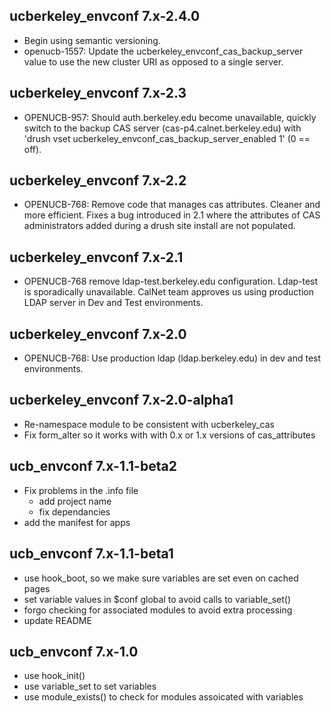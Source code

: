 ucberkeley_envconf 7.x-2.4.0
--------------------------
* Begin using semantic versioning.
* openucb-1557: Update the ucberkeley_envconf_cas_backup_server value to use
the new cluster URI as opposed to a single server.

ucberkeley_envconf 7.x-2.3
--------------------------
* OPENUCB-957: Should auth.berkeley.edu become unavailable, quickly switch to 
the backup CAS server (cas-p4.calnet.berkeley.edu) with 
'drush vset ucberkeley_envconf_cas_backup_server_enabled 1' (0 == off).

ucberkeley_envconf 7.x-2.2
--------------------------
* OPENUCB-768: Remove code that manages cas attributes. Cleaner and more 
efficient. Fixes a bug introduced in 2.1 where the attributes of CAS 
administrators added during a drush site install are not populated.

ucberkeley_envconf 7.x-2.1
--------------------------
* OPENUCB-768 remove ldap-test.berkeley.edu configuration.  Ldap-test is 
  sporadically unavailable.  CalNet team approves us using production LDAP 
  server in Dev and Test environments.

ucberkeley_envconf 7.x-2.0
--------------------------
* OPENUCB-768: Use production ldap (ldap.berkeley.edu) in dev and test
  environments.

ucberkeley_envconf 7.x-2.0-alpha1
---------------------------------
* Re-namespace module to be consistent with ucberkeley_cas
* Fix form_alter so it works with with 0.x or 1.x versions of cas_attributes

ucb_envconf 7.x-1.1-beta2
-------------------------
* Fix problems in the .info file
    * add project name
    * fix dependancies
* add the manifest for apps

ucb_envconf 7.x-1.1-beta1
-------------------------
* use hook_boot, so we make sure variables are set even on cached pages
* set variable values in $conf global to avoid calls to variable_set()
* forgo checking for associated modules to avoid extra processing
* update README

ucb_envconf 7.x-1.0
-------------------
* use hook_init()
* use variable_set to set variables
* use module_exists() to check for modules assoicated with variables

